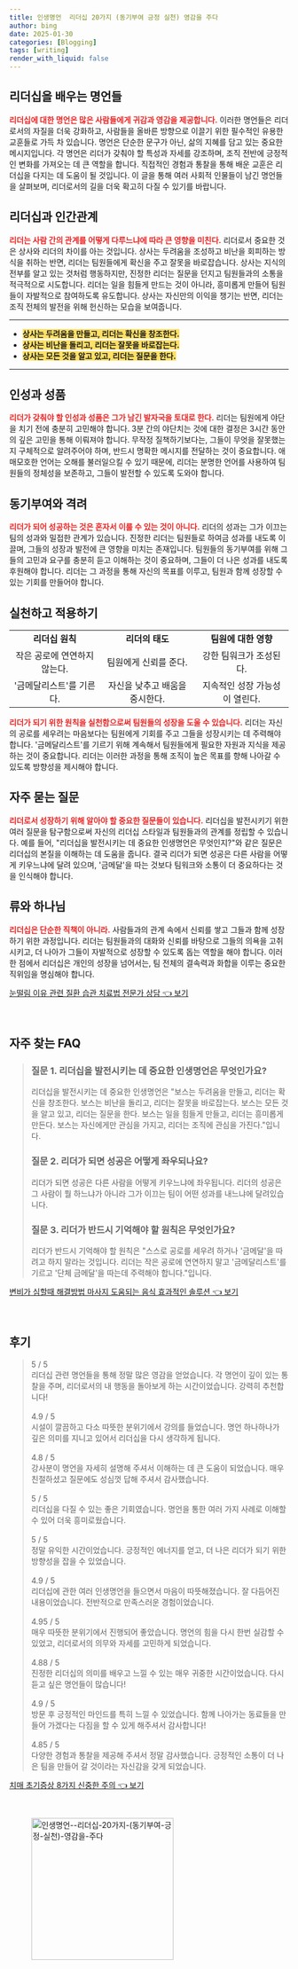 ```yaml
---
title: 인생명언  리더십 20가지 (동기부여 긍정 실천) 영감을 주다
author: bing
date: 2025-01-30
categories: [Blogging]
tags: [writing]
render_with_liquid: false
---
```



<h2 id='리더십을 배우는 명언들'>리더십을 배우는 명언들</h2>

<p><b><span style="color: #ee2323;">리더십에 대한 명언은 많은 사람들에게 귀감과 영감을 제공합니다.</span></b> 이러한 명언들은 리더로서의 자질을 더욱 강화하고, 사람들을 올바른 방향으로 이끌기 위한 필수적인 유용한 교훈들로 가득 차 있습니다. 명언은 단순한 문구가 아닌, 삶의 지혜를 담고 있는 중요한 메시지입니다. 각 명언은 리더가 갖춰야 할 특성과 자세를 강조하며, 조직 전반에 긍정적인 변화를 가져오는 데 큰 역할을 합니다. 직접적인 경험과 통찰을 통해 배운 교훈은 리더십을 다지는 데 도움이 될 것입니다. 이 글을 통해 여러 사회적 인물들이 남긴 명언들을 살펴보며, 리더로서의 길을 더욱 확고히 다질 수 있기를 바랍니다.</p>

<h2 id='리더십과 인간관계'>리더십과 인간관계</h2>

<p><b><span style="color: #ee2323;">리더는 사람 간의 관계를 어떻게 다루느냐에 따라 큰 영향을 미친다.</span></b> 리더로서 중요한 것은 상사와 리더의 차이를 아는 것입니다. 상사는 두려움을 조성하고 비난을 회피하는 방식을 취하는 반면, 리더는 팀원들에게 확신을 주고 잘못을 바로잡습니다. 상사는 지식의 전부를 알고 있는 것처럼 행동하지만, 진정한 리더는 질문을 던지고 팀원들과의 소통을 적극적으로 시도합니다. 리더는 일을 힘들게 만드는 것이 아니라, 흥미롭게 만들어 팀원들이 자발적으로 참여하도록 유도합니다. 상사는 자신만의 이익을 챙기는 반면, 리더는 조직 전체의 발전을 위해 헌신하는 모습을 보여줍니다.</p>

<hr />

<ul>
    <li><b><span style="background-color: #ffe066;">상사는 두려움을 만들고, 리더는 확신을 창조한다.</span></b></li>
    <li><b><span style="background-color: #ffe066;">상사는 비난을 돌리고, 리더는 잘못을 바로잡는다.</span></b></li>
    <li><b><span style="background-color: #ffe066;">상사는 모든 것을 알고 있고, 리더는 질문을 한다.</span></b></li>
</ul>

<hr />

<h2 id='인성과 성품'>인성과 성품</h2>

<p><b><span style="color: #ee2323;">리더가 갖춰야 할 인성과 성품은 그가 남긴 발자국을 토대로 한다.</span></b> 리더는 팀원에게 야단을 치기 전에 충분히 고민해야 합니다. 3분 간의 야단치는 것에 대한 결정은 3시간 동안의 깊은 고민을 통해 이뤄져야 합니다. 무작정 질책하기보다는, 그들이 무엇을 잘못했는지 구체적으로 알려주어야 하며, 반드시 명확한 메시지를 전달하는 것이 중요합니다. 애매모호한 언어는 오해를 불러일으킬 수 있기 때문에, 리더는 분명한 언어를 사용하여 팀원들의 정체성을 보존하고, 그들이 발전할 수 있도록 도와야 합니다.</p>

<h2 id='동기부여와 격려'>동기부여와 격려</h2>

<p><b><span style="color: #ee2323;">리더가 되어 성공하는 것은 혼자서 이룰 수 있는 것이 아니다.</span></b> 리더의 성과는 그가 이끄는 팀의 성과와 밀접한 관계가 있습니다. 진정한 리더는 팀원들로 하여금 성과를 내도록 이끌며, 그들의 성장과 발전에 큰 영향을 미치는 존재입니다. 팀원들의 동기부여를 위해 그들의 고민과 요구를 충분히 듣고 이해하는 것이 중요하며, 그들이 더 나은 성과를 내도록 후원해야 합니다. 리더는 그 과정을 통해 자신의 목표를 이루고, 팀원과 함께 성장할 수 있는 기회를 만들어야 합니다.</p>

<h2 id='실천하고 적용하기'>실천하고 적용하기</h2>

<table>
    <tr>
        <td style="text-align: center; height: 17px;"><b>리더십 원칙</b></td>
        <td style="text-align: center; height: 17px;"><b>리더의 태도</b></td>
        <td style="text-align: center; height: 17px;"><b>팀원에 대한 영향</b></td>
    </tr>
    <tr>
        <td style="text-align: center; height: 17px;">작은 공로에 연연하지 않는다.</td>
        <td style="text-align: center; height: 17px;">팀원에게 신뢰를 준다.</td>
        <td style="text-align: center; height: 17px;">강한 팀워크가 조성된다.</td>
    </tr>
    <tr>
        <td style="text-align: center; height: 17px;">'금메달리스트'를 기른다.</td>
        <td style="text-align: center; height: 17px;">자신을 낮추고 배움을 중시한다.</td>
        <td style="text-align: center; height: 17px;">지속적인 성장 가능성이 열린다.</td>
    </tr>
</table>

<p><b><span style="color: #ee2323;">리더가 되기 위한 원칙을 실천함으로써 팀원들의 성장을 도울 수 있습니다.</span></b> 리더는 자신의 공로를 세우려는 마음보다는 팀원에게 기회를 주고 그들을 성장시키는 데 주력해야 합니다. '금메달리스트'를 기르기 위해 계속해서 팀원들에게 필요한 자원과 지식을 제공하는 것이 중요합니다. 리더는 이러한 과정을 통해 조직이 높은 목표를 향해 나아갈 수 있도록 방향성을 제시해야 합니다.</p>

<h2 id='자주 묻는 질문'>자주 묻는 질문</h2>

<p><b><span style="color: #ee2323;">리더로서 성장하기 위해 알아야 할 중요한 질문들이 있습니다.</span></b> 리더십을 발전시키기 위한 여러 질문을 탐구함으로써 자신의 리더십 스타일과 팀원들과의 관계를 정립할 수 있습니다. 예를 들어, "리더십을 발전시키는 데 중요한 인생명언은 무엇인지?"와 같은 질문은 리더십의 본질을 이해하는 데 도움을 줍니다. 결국 리더가 되면 성공은 다른 사람을 어떻게 키우느냐에 달려 있으며, '금메달'을 따는 것보다 팀워크와 소통이 더 중요하다는 것을 인식해야 합니다. </p>

<h2 id='류와 하나님'>류와 하나님</h2>

<p><b><span style="color: #ee2323;">리더십은 단순한 직책이 아니라.</span></b> 사람들과의 관계 속에서 신뢰를 쌓고 그들과 함께 성장하기 위한 과정입니다. 리더는 팀원들과의 대화와 신뢰를 바탕으로 그들의 의욕을 고취시키고, 더 나아가 그들이 자발적으로 성장할 수 있도록 돕는 역할을 해야 합니다. 이러한 점에서 리더십은 개인의 성장을 넘어서는, 팀 전체의 결속력과 화합을 이루는 중요한 직위임을 명심해야 합니다.</p>


<p><a class="click-button" title="눈떨림 이유 관련 질환 습관 치료법 전문가 상담" href="https://24nara.github.io/posts/%EB%88%88%EB%96%A8%EB%A6%BC-%EC%9D%B4%EC%9C%A0-%EA%B4%80%EB%A0%A8-%EC%A7%88%ED%99%98-%EC%8A%B5%EA%B4%80-%EC%B9%98%EB%A3%8C%EB%B2%95-%EC%A0%84%EB%AC%B8%EA%B0%80-%EC%83%81%EB%8B%B4/" rel="dofollow">눈떨림 이유 관련 질환 습관 치료법 전문가 상담 👈 보기</a></p><br>
<h2 id='자주_찾는_FAQ'>자주 찾는 FAQ</h2>
<div itemscope="" itemtype="https://schema.org/FAQPage"> 
<blockquote> 
<div itemscope="" itemprop="mainEntity" itemtype="https://schema.org/Question"> 
<h3 itemprop="name">질문 1. 리더십을 발전시키는 데 중요한 인생명언은 무엇인가요?</h3> 
<div itemscope="" itemprop="acceptedAnswer" itemtype="https://schema.org/Answer"> 
<span itemprop="text"> 
<p>리더십을 발전시키는 데 중요한 인생명언은 "보스는 두려움을 만들고, 리더는 확신을 창조한다. 보스는 비난을 돌리고, 리더는 잘못을 바로잡는다. 보스는 모든 것을 알고 있고, 리더는 질문을 한다. 보스는 일을 힘들게 만들고, 리더는 흥미롭게 만든다. 보스는 자신에게만 관심을 가지고, 리더는 조직에 관심을 가진다."입니다.</p> 
</span> 
</div> 
</div> 

<div itemscope="" itemprop="mainEntity" itemtype="https://schema.org/Question"> 
<h3 itemprop="name">질문 2. 리더가 되면 성공은 어떻게 좌우되나요?</h3> 
<div itemscope="" itemprop="acceptedAnswer" itemtype="https://schema.org/Answer"> 
<span itemprop="text"> 
<p>리더가 되면 성공은 다른 사람을 어떻게 키우느냐에 좌우됩니다. 리더의 성공은 그 사람이 뭘 하느냐가 아니라 그가 이끄는 팀이 어떤 성과를 내느냐에 달려있습니다.</p> 
</span> 
</div> 
</div> 

<div itemscope="" itemprop="mainEntity" itemtype="https://schema.org/Question"> 
<h3 itemprop="name">질문 3. 리더가 반드시 기억해야 할 원칙은 무엇인가요?</h3> 
<div itemscope="" itemprop="acceptedAnswer" itemtype="https://schema.org/Answer"> 
<span itemprop="text"> 
<p>리더가 반드시 기억해야 할 원칙은 "스스로 공로를 세우려 하거나 '금메달'을 따려고 하지 말라는 것입니다. 리더는 작은 공로에 연연하지 말고 '금메달리스트'를 기르고 '단체 금메달'을 따는데 주력해야 합니다."입니다.</p> 
</span> 
</div> 
</div> 
</blockquote> 
</div>
<p><a class="click-button" title="변비가 심할때 해결방법 마사지 도움되는 음식 효과적인 솔루션" href="https://24nara.github.io/posts/%EB%B3%80%EB%B9%84%EA%B0%80-%EC%8B%AC%ED%95%A0%EB%95%8C-%ED%95%B4%EA%B2%B0%EB%B0%A9%EB%B2%95-%EB%A7%88%EC%82%AC%EC%A7%80-%EB%8F%84%EC%9B%80%EB%90%98%EB%8A%94-%EC%9D%8C%EC%8B%9D-%ED%9A%A8%EA%B3%BC%EC%A0%81%EC%9D%B8-%EC%86%94%EB%A3%A8%EC%85%98/" rel="dofollow">변비가 심할때 해결방법 마사지 도움되는 음식 효과적인 솔루션 👈 보기</a></p><br>
<h2 id='후기'>후기</h2>
<div itemscope itemtype="https://schema.org/Product">
  <blockquote>
  <div itemprop="review" itemscope itemtype="https://schema.org/Review">
      <div itemprop="reviewRating" itemscope itemtype="https://schema.org/Rating"> <span itemprop="ratingValue">5</span> / <span itemprop="bestRating">5</span> </div>
      <span itemprop="reviewBody">리더십 관련 명언들을 통해 정말 많은 영감을 얻었습니다. 각 명언이 깊이 있는 통찰을 주며, 리더로서의 내 행동을 돌아보게 하는 시간이었습니다. 강력히 추천합니다!</span>
  </div>
  <br>
  <div itemprop="review" itemscope itemtype="https://schema.org/Review">
      <div itemprop="reviewRating" itemscope itemtype="https://schema.org/Rating"> <span itemprop="ratingValue">4.9</span> / <span itemprop="bestRating">5</span> </div>
      <span itemprop="reviewBody">시설이 깔끔하고 다소 따뜻한 분위기에서 강의를 들었습니다. 명언 하나하나가 깊은 의미를 지니고 있어서 리더십을 다시 생각하게 됩니다.</span>
  </div>
  <br>
  <div itemprop="review" itemscope itemtype="https://schema.org/Review">
      <div itemprop="reviewRating" itemscope itemtype="https://schema.org/Rating"> <span itemprop="ratingValue">4.8</span> / <span itemprop="bestRating">5</span> </div>
      <span itemprop="reviewBody">강사분이 명언을 자세히 설명해 주셔서 이해하는 데 큰 도움이 되었습니다. 매우 친절하셨고 질문에도 성심껏 답해 주셔서 감사했습니다.</span>
  </div>
  <br>
  <div itemprop="review" itemscope itemtype="https://schema.org/Review">
      <div itemprop="reviewRating" itemscope itemtype="https://schema.org/Rating"> <span itemprop="ratingValue">5</span> / <span itemprop="bestRating">5</span> </div>
      <span itemprop="reviewBody">리더십을 다질 수 있는 좋은 기회였습니다. 명언을 통한 여러 가지 사례로 이해할 수 있어 더욱 흥미로웠습니다.</span>
  </div>
  <br>
  <div itemprop="review" itemscope itemtype="https://schema.org/Review">
      <div itemprop="reviewRating" itemscope itemtype="https://schema.org/Rating"> <span itemprop="ratingValue">5</span> / <span itemprop="bestRating">5</span> </div>
      <span itemprop="reviewBody">정말 유익한 시간이었습니다. 긍정적인 에너지를 얻고, 더 나은 리더가 되기 위한 방향성을 잡을 수 있었습니다.</span>
  </div>
  <br>
  <div itemprop="review" itemscope itemtype="https://schema.org/Review">
      <div itemprop="reviewRating" itemscope itemtype="https://schema.org/Rating"> <span itemprop="ratingValue">4.9</span> / <span itemprop="bestRating">5</span> </div>
      <span itemprop="reviewBody">리더십에 관한 여러 인생명언을 들으면서 마음이 따뜻해졌습니다. 잘 다듬어진 내용이었습니다. 전반적으로 만족스러운 경험이었습니다.</span>
  </div>
  <br>
  <div itemprop="review" itemscope itemtype="https://schema.org/Review">
      <div itemprop="reviewRating" itemscope itemtype="https://schema.org/Rating"> <span itemprop="ratingValue">4.95</span> / <span itemprop="bestRating">5</span> </div>
      <span itemprop="reviewBody">매우 따뜻한 분위기에서 진행되어 좋았습니다. 명언의 힘을 다시 한번 실감할 수 있었고, 리더로서의 의무와 자세를 고민하게 되었습니다.</span>
  </div>
  <br>
  <div itemprop="review" itemscope itemtype="https://schema.org/Review">
      <div itemprop="reviewRating" itemscope itemtype="https://schema.org/Rating"> <span itemprop="ratingValue">4.88</span> / <span itemprop="bestRating">5</span> </div>
      <span itemprop="reviewBody">진정한 리더십의 의미를 배우고 느낄 수 있는 매우 귀중한 시간이었습니다. 다시 듣고 싶은 명언들이 많습니다!</span>
  </div>
  <br>
  <div itemprop="review" itemscope itemtype="https://schema.org/Review">
      <div itemprop="reviewRating" itemscope itemtype="https://schema.org/Rating"> <span itemprop="ratingValue">4.9</span> / <span itemprop="bestRating">5</span> </div>
      <span itemprop="reviewBody">방문 후 긍정적인 마인드를 특히 느낄 수 있었습니다. 함께 나아가는 동료들을 만들어 가겠다는 다짐을 할 수 있게 해주셔서 감사합니다!</span>
  </div>
  <br>
  <div itemprop="review" itemscope itemtype="https://schema.org/Review">
      <div itemprop="reviewRating" itemscope itemtype="https://schema.org/Rating"> <span itemprop="ratingValue">4.85</span> / <span itemprop="bestRating">5</span> </div>
      <span itemprop="reviewBody">다양한 경험과 통찰을 제공해 주셔서 정말 감사했습니다. 긍정적인 소통이 더 나은 팀을 만들어 갈 것이라는 자신감을 갖게 되었습니다.</span>
  </div>
  </blockquote>
</div>
<p><a class="click-button" title="치매 초기증상 8가지 신중한 주의" href="https://24nara.github.io/posts/%EC%B9%98%EB%A7%A4-%EC%B4%88%EA%B8%B0%EC%A6%9D%EC%83%81-8%EA%B0%80%EC%A7%80-%EC%8B%A0%EC%A4%91%ED%95%9C-%EC%A3%BC%EC%9D%98/" rel="dofollow">치매 초기증상 8가지 신중한 주의 👈 보기</a></p><br>
<figure class="image"><img src="https://24nara.github.io/assets/img/thumbnail/인생명언--리더십-20가지-(동기부여-긍정-실천)-영감을-주다.webp" alt="인생명언--리더십-20가지-(동기부여-긍정-실천)-영감을-주다" width="256" height="256"></figure>